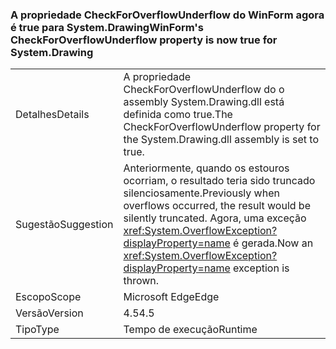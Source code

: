 ### <a name="winforms-checkforoverflowunderflow-property-is-now-true-for-systemdrawing"></a><span data-ttu-id="8371f-101">A propriedade CheckForOverflowUnderflow do WinForm agora é true para System.Drawing</span><span class="sxs-lookup"><span data-stu-id="8371f-101">WinForm's CheckForOverflowUnderflow property is now true for System.Drawing</span></span>

|   |   |
|---|---|
|<span data-ttu-id="8371f-102">Detalhes</span><span class="sxs-lookup"><span data-stu-id="8371f-102">Details</span></span>|<span data-ttu-id="8371f-103">A propriedade CheckForOverflowUnderflow do o assembly System.Drawing.dll está definida como true.</span><span class="sxs-lookup"><span data-stu-id="8371f-103">The CheckForOverflowUnderflow property for the System.Drawing.dll assembly is set to true.</span></span>|
|<span data-ttu-id="8371f-104">Sugestão</span><span class="sxs-lookup"><span data-stu-id="8371f-104">Suggestion</span></span>|<span data-ttu-id="8371f-105">Anteriormente, quando os estouros ocorriam, o resultado teria sido truncado silenciosamente.</span><span class="sxs-lookup"><span data-stu-id="8371f-105">Previously when overflows occurred, the result would be silently truncated.</span></span> <span data-ttu-id="8371f-106">Agora, uma exceção <xref:System.OverflowException?displayProperty=name> é gerada.</span><span class="sxs-lookup"><span data-stu-id="8371f-106">Now an <xref:System.OverflowException?displayProperty=name> exception is thrown.</span></span>|
|<span data-ttu-id="8371f-107">Escopo</span><span class="sxs-lookup"><span data-stu-id="8371f-107">Scope</span></span>|<span data-ttu-id="8371f-108">Microsoft Edge</span><span class="sxs-lookup"><span data-stu-id="8371f-108">Edge</span></span>|
|<span data-ttu-id="8371f-109">Versão</span><span class="sxs-lookup"><span data-stu-id="8371f-109">Version</span></span>|<span data-ttu-id="8371f-110">4.5</span><span class="sxs-lookup"><span data-stu-id="8371f-110">4.5</span></span>|
|<span data-ttu-id="8371f-111">Tipo</span><span class="sxs-lookup"><span data-stu-id="8371f-111">Type</span></span>|<span data-ttu-id="8371f-112">Tempo de execução</span><span class="sxs-lookup"><span data-stu-id="8371f-112">Runtime</span></span>|

